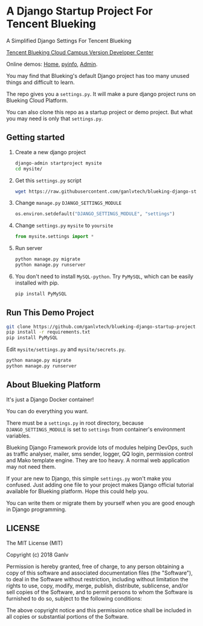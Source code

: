 # A Django Startup Project For Tencent Blueking

A Simplified Django Settings For Tencent Blueking

[Tencent Blueking Cloud Campus Version Developer Center](https://bk.tencent.com/campus/developer-center/apps/)

Online demos: [Home](https://django.test.qcloudapps.com/), [pyinfo](https://django.test.qcloudapps.com/pyinfo/), [Admin](https://django.test.qcloudapps.com/admin/).

You may find that Blueking's default Django project has too many unused things and difficult to learn.

The repo gives you a `settings.py`. It will make a pure django project runs on Blueking Cloud Platform.

You can also clone this repo as a startup project or demo project. But what you may need is only that `settings.py`.

## Getting started

1. Create a new django project

    ```bash
    django-admin startproject mysite
    cd mysite/
    ```

2. Get this `settings.py` script

    ```bash
    wget https://raw.githubusercontent.com/ganlvtech/blueking-django-startup-project/master/settings.py
    ```

3. Change `manage.py` `DJANGO_SETTINGS_MODULE`

    ```python
    os.environ.setdefault("DJANGO_SETTINGS_MODULE", "settings")
    ```

4. Change `settings.py` `mysite` to `yoursite`

    ```python
    from mysite.settings import *
    ```

5. Run server

    ```bash
    python manage.py migrate
    python manage.py runserver
    ```

6. You don't need to install `MySQL-python`. Try `PyMySQL`, which can be easily installed with pip.

    ```bash
    pip install PyMySQL
    ```

## Run This Demo Project

```bash
git clone https://github.com/ganlvtech/blueking-django-startup-project.git
pip install -r requirements.txt
pip install PyMySQL
```

Edit `mysite/settings.py` and `mysite/secrets.py`.

```bash
python manage.py migrate
python manage.py runserver
```

## About Blueking Platform

It's just a Django Docker container!

You can do everything you want.

There must be a `settings.py` in root directory, because `DJANGO_SETTINGS_MODULE` is set to `settings` from container's environment variables.

Blueking Django Framework provide lots of modules helping DevOps, such as traffic analyser, mailer, sms sender, logger, QQ login, permission control and Mako template engine. They are too heavy. A normal web application may not need them.

If your are new to Django, this simple `settings.py` won't make you confused. Just adding one file to your project makes Django official tutorial available for Blueking platform. Hope this could help you.

You can write them or migrate them by yourself when you are good enough in Django programming.

## LICENSE

The MIT License (MIT)

Copyright (c) 2018 Ganlv

Permission is hereby granted, free of charge, to any person obtaining a copy
of this software and associated documentation files (the "Software"), to deal
in the Software without restriction, including without limitation the rights
to use, copy, modify, merge, publish, distribute, sublicense, and/or sell
copies of the Software, and to permit persons to whom the Software is
furnished to do so, subject to the following conditions:

The above copyright notice and this permission notice shall be included in
all copies or substantial portions of the Software.
